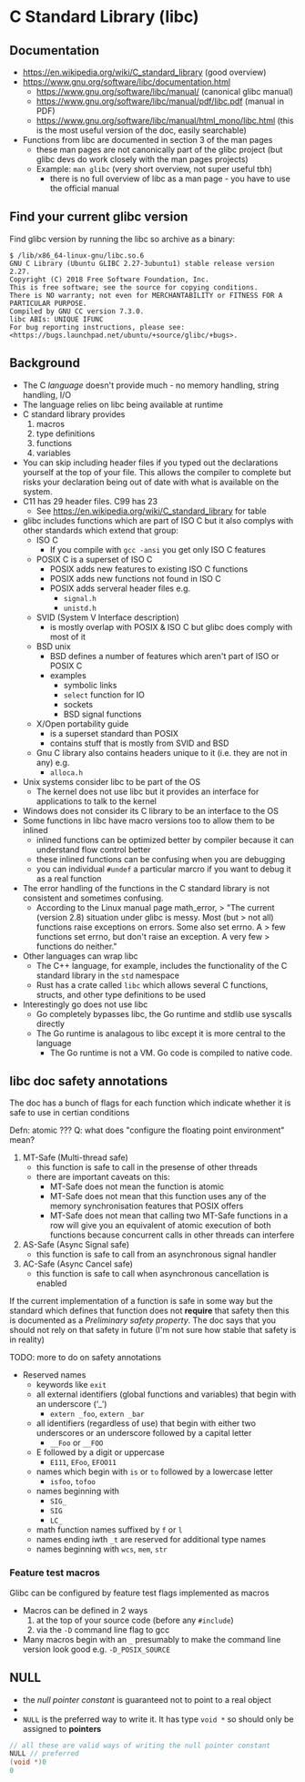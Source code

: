 # C Standard Library (libc)

## Documentation

- https://en.wikipedia.org/wiki/C_standard_library (good overview)
- https://www.gnu.org/software/libc/documentation.html
    - https://www.gnu.org/software/libc/manual/ (canonical glibc manual)
    - https://www.gnu.org/software/libc/manual/pdf/libc.pdf (manual in PDF)
    - https://www.gnu.org/software/libc/manual/html_mono/libc.html (this is the
      most useful version of the doc, easily searchable)
- Functions from libc are documented in section 3 of the man pages
    - these man pages are not canonically part of the glibc project (but glibc
      devs do work closely with the man pages projects)
    - Example: `man glibc` (very short overview, not super useful tbh)
        - there is no full overview of libc as a man page - you have to use the
          official manual

## Find your current glibc version

Find glibc version by running the libc so archive as a binary:

```
$ /lib/x86_64-linux-gnu/libc.so.6
GNU C Library (Ubuntu GLIBC 2.27-3ubuntu1) stable release version 2.27.
Copyright (C) 2018 Free Software Foundation, Inc.
This is free software; see the source for copying conditions.
There is NO warranty; not even for MERCHANTABILITY or FITNESS FOR A
PARTICULAR PURPOSE.
Compiled by GNU CC version 7.3.0.
libc ABIs: UNIQUE IFUNC
For bug reporting instructions, please see:
<https://bugs.launchpad.net/ubuntu/+source/glibc/+bugs>.
```

## Background

- The C _language_ doesn't provide much - no memory handling, string handling,
  I/O
- The language relies on libc being available at runtime
- C standard library provides
    1. macros
    1. type definitions
    1. functions
    1. variables
- You can skip including header files if you typed out the declarations yourself
  at the top of your file. This allows the compiler to complete but risks your
  declaration being out of date with what is available on the system.
- C11 has 29 header files. C99 has 23
    - See https://en.wikipedia.org/wiki/C_standard_library for table
- glibc includes functions which are part of ISO C but it also complys with
  other standards which extend that group:
    - ISO C
        - If you compile with `gcc -ansi` you get only ISO C features
    - POSIX C is a superset of ISO C
        - POSIX adds new features to existing ISO C functions
        - POSIX adds new functions not found in ISO C
        - POSIX adds serveral header files e.g.
            - `signal.h`
            - `unistd.h`
    - SVID (System V Interface description)
        - is mostly overlap with POSIX & ISO C but glibc does comply with most
          of it
    - BSD unix
        - BSD defines a number of features which aren't part of ISO or POSIX C
        - examples
            - symbolic links
            - `select` function for IO
            - sockets
            - BSD signal functions
    - X/Open portability guide
        - is a superset standard than POSIX
        - contains stuff that is mostly from SVID and BSD
    - Gnu C library also contains headers unique to it (i.e. they are not in
      any) e.g.
        - `alloca.h`
- Unix systems consider libc to be part of the OS
    - The kernel does not use libc but it provides an interface for applications
      to talk to the kernel
- Windows does not consider its C library to be an interface to the OS
- Some functions in libc have macro versions too to allow them to be inlined
    - inlined functions can be optimized better by compiler because it can
      understand flow control better
    - these inlined functions can be confusing when you are debugging
    - you can individual `#undef` a particular marcro if you want to debug it as
      a real function
- The error handling of the functions in the C standard library is not
  consistent and sometimes confusing.
    - According to the Linux manual page math_error, > "The current (version
      2.8) situation under glibc is messy. Most (but > not all) functions raise
      exceptions on errors. Some also set errno. A > few functions set errno,
      but don't raise an exception. A very few > functions do neither."
- Other languages can wrap libc
    - The C++ language, for example, includes the functionality of the C
      standard library in the `std` namespace
    - Rust has a crate called `libc` which allows several C functions, structs,
      and other type definitions to be used
- Interestingly go does not use libc
    - Go completely bypasses libc, the Go runtime and stdlib use syscalls
      directly
    - The Go runtime is analagous to libc except it is more central to the
      language
        - The Go runtime is not a VM. Go code is compiled to native code.

## libc doc safety annotations

The doc has a bunch of flags for each function which indicate whether it is safe
to use in certian conditions

Defn: atomic ??? Q: what does "configure the floating point environment" mean?

1. MT-Safe (Multi-thread safe)
    - this function is safe to call in the presense of other threads
    - there are important caveats on this:
        - MT-Safe does not mean the function is atomic
        - MT-Safe does not mean that this function uses any of the memory
          synchronisation features that POSIX offers
        - MT-Safe does not mean that calling two MT-Safe functions in a row will
          give you an equivalent of atomic execution of both functions because
          concurrent calls in other threads can interfere
1. AS-Safe (Async Signal safe)
    - this function is safe to call from an asynchronous signal handler
1. AC-Safe (Async Cancel safe)
    - this function is safe to call when asynchronous cancellation is enabled

If the current implementation of a function is safe in some way but the standard
which defines that function does not **require** that safety then this is
documented as a _Preliminary safety property_. The doc says that you should not
rely on that safety in future (I'm not sure how stable that safety is in
reality)

TODO: more to do on safety annotations

- Reserved names
    - keywords like `exit`
    - all external identifiers (global functions and variables) that begin with
      an underscore (‘\_’)
        - `extern _foo`, `extern _bar`
    - all identifiers (regardless of use) that begin with either two underscores
      or an underscore followed by a capital letter
        - `__Foo` or `__FOO`
    - E followed by a digit or uppercase
        - `E111`, `EFoo`, `EFOO11`
    - names which begin with `is` or `to` followed by a lowercase letter
        - `isfoo`, `tofoo`
    - names beginning with
        - `SIG_`
        - `SIG`
        - `LC_`
    - math function names suffixed by `f` or `l`
    - names ending iwth `_t` are reserved for additional type names
    - names beginning with `wcs`, `mem`, `str`

### Feature test macros

Glibc can be configured by feature test flags implemented as macros

- Macros can be defined in 2 ways
    1. at the top of your source code (before any `#include`)
    1. via the `-D` command line flag to gcc
- Many macros begin with an `_` presumably to make the command line version look
  good e.g. `-D_POSIX_SOURCE`

## NULL

- the _null pointer constant_ is guaranteed not to point to a real object
-
- `NULL` is the preferred way to write it. It has type `void *` so should only
  be assigned to **pointers**

```c
// all these are valid ways of writing the null pointer constant
NULL // preferred
(void *)0
0
```
